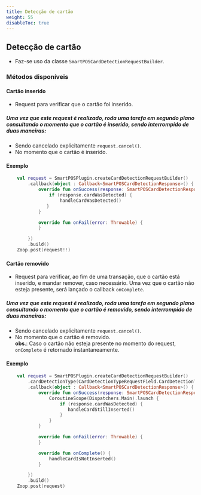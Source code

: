 ```yaml
---
title: Detecção de cartão
weight: 55
disableToc: true
---
```


## Detecção de cartão

- Faz-se uso da classe `SmartPOSCardDetectionRequestBuilder`.

### Métodos disponíveis

#### Cartão inserido

- Request para verificar que o cartão foi inserido.

##### Uma vez que este request é realizado, roda uma tarefa em segundo plano consultando o momento que o cartão é inserido, sendo interrompido de duas maneiras:
- Sendo cancelado explicitamente `request.cancel()`.
-  No momento que o cartão é inserido.

#### Exemplo

```Kotlin
    val request = SmartPOSPlugin.createCardDetectionRequestBuilder()
        .callback(object : Callback<SmartPOSCardDetectionResponse>() {
            override fun onSuccess(response: SmartPOSCardDetectionResponse) {
                if (response.cardWasDetected) {
                    handleCardWasDetected()
               }
            }

            override fun onFail(error: Throwable) {
            }

        })
        .build()
    Zoop.post(request!!)
```

#### Cartão removido

- Request para verificar, ao fim de uma transação, que o cartão está inserido, e mandar remover, caso necessário. Uma vez que o cartão não esteja presente, será lançado o callback `onComplete`.

 
##### Uma vez que este request é realizado, roda uma tarefa em segundo plano consultando o momento que o cartão é removido, sendo interrompido de duas maneiras:
- Sendo cancelado explicitamente `request.cancel()`.
- No momento que o cartão é removido.
\
__obs__.: Caso o cartão não esteja presente no momento do request, `onComplete` é retornado instantaneamente.

#### Exemplo

```Kotlin
    val request = SmartPOSPlugin.createCardDetectionRequestBuilder()
        .cardDetectionType(CardDetectionTypeRequestField.CardDetectionType.REMOVED)
        .callback(object : Callback<SmartPOSCardDetectionResponse>() {
            override fun onSuccess(response: SmartPOSCardDetectionResponse) {
                CoroutineScope(Dispatchers.Main).launch {
                    if (response.cardWasDetected) {
                       handleCardStillInserted()
                    }
                }
            }

            override fun onFail(error: Throwable) {
            }

            override fun onComplete() {
                handleCardIsNotInserted()
            }

        })
        .build()
    Zoop.post(request)
```


